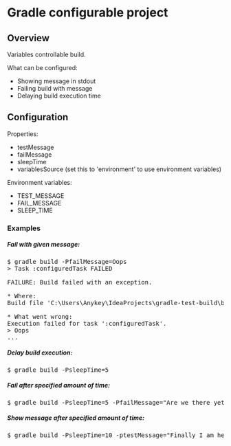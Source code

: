 Gradle configurable project
===========================

## Overview
Variables controllable build.

What can be configured:
 - Showing message in stdout
 - Failing build with message
 - Delaying build execution time
 
## Configuration
Properties:
 - testMessage
 - failMessage
 - sleepTime
 - variablesSource (set this to 'environment' to use environment variables)
 
Environment variables:
- TEST_MESSAGE
- FAIL_MESSAGE
- SLEEP_TIME

### Examples 
##### Fail with given message:
<pre>
$ gradle build -PfailMessage=Oops
> Task :configuredTask FAILED

FAILURE: Build failed with an exception.

* Where:
Build file 'C:\Users\Anykey\IdeaProjects\gradle-test-build\build.gradle' line: 39

* What went wrong:
Execution failed for task ':configuredTask'.
> Oops
...
</pre>

##### Delay build execution:
<pre>
$ gradle build -PsleepTime=5
</pre>

##### Fail after specified amount of time:
<pre>
$ gradle build -PsleepTime=5 -PfailMessage="Are we there yet?"
</pre>

##### Show message after specified amount of time:
<pre>
$ gradle build -PsleepTime=10 -ptestMessage="Finally I am here"
</pre>